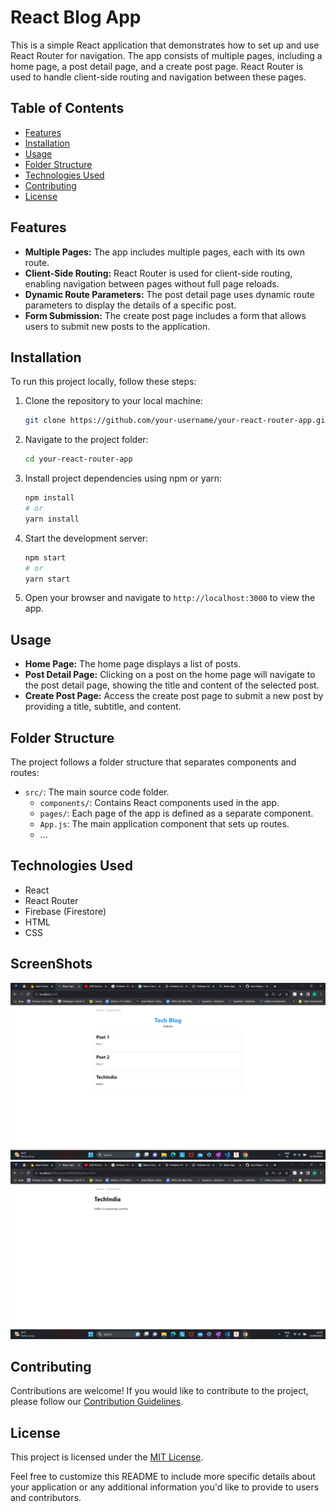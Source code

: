 
# React Blog App

This is a simple React application that demonstrates how to set up and use React Router for navigation. The app consists of multiple pages, including a home page, a post detail page, and a create post page. React Router is used to handle client-side routing and navigation between these pages.

## Table of Contents

- [Features](#features)
- [Installation](#installation)
- [Usage](#usage)
- [Folder Structure](#folder-structure)
- [Technologies Used](#technologies-used)
- [Contributing](#contributing)
- [License](#license)

## Features

- **Multiple Pages:** The app includes multiple pages, each with its own route.
- **Client-Side Routing:** React Router is used for client-side routing, enabling navigation between pages without full page reloads.
- **Dynamic Route Parameters:** The post detail page uses dynamic route parameters to display the details of a specific post.
- **Form Submission:** The create post page includes a form that allows users to submit new posts to the application.

## Installation

To run this project locally, follow these steps:

1. Clone the repository to your local machine:

   ```bash
   git clone https://github.com/your-username/your-react-router-app.git
   ```

2. Navigate to the project folder:

   ```bash
   cd your-react-router-app
   ```

3. Install project dependencies using npm or yarn:

   ```bash
   npm install
   # or
   yarn install
   ```

4. Start the development server:

   ```bash
   npm start
   # or
   yarn start
   ```

5. Open your browser and navigate to `http://localhost:3000` to view the app.

## Usage

- **Home Page:** The home page displays a list of posts.
- **Post Detail Page:** Clicking on a post on the home page will navigate to the post detail page, showing the title and content of the selected post.
- **Create Post Page:** Access the create post page to submit a new post by providing a title, subtitle, and content.

## Folder Structure

The project follows a folder structure that separates components and routes:

- `src/`: The main source code folder.
  - `components/`: Contains React components used in the app.
  - `pages/`: Each page of the app is defined as a separate component.
  - `App.js`: The main application component that sets up routes.
  - ...

## Technologies Used

- React
- React Router
- Firebase (Firestore)
- HTML
- CSS


## ScreenShots

![Screenshot 1](screenshots/Blog.png)
![Screenshot 1](screenshots/Posts.png)

## Contributing

Contributions are welcome! If you would like to contribute to the project, please follow our [Contribution Guidelines](CONTRIBUTING.md).

## License

This project is licensed under the [MIT License](LICENSE).

Feel free to customize this README to include more specific details about your application or any additional information you'd like to provide to users and contributors.